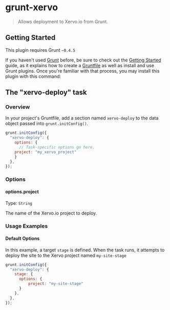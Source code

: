 # grunt-xervo

> Allows deployment to Xervo.io from Grunt.

## Getting Started

This plugin requires Grunt `~0.4.5`

If you haven't used [Grunt](http://gruntjs.com/) before, be sure to check out the [Getting Started](http://gruntjs.com/getting-started) guide, as it explains how to create a [Gruntfile](http://gruntjs.com/sample-gruntfile) as well as install and use Grunt plugins. Once you're familiar with that process, you may install this plugin with this command:

## The "xervo-deploy" task

### Overview

In your project's Gruntfile, add a section named `xervo-deploy` to the data object passed into `grunt.initConfig()`.

```javascript
grunt.initConfig({
  "xervo-deploy": {
    options: {
      // Task-specific options go here.
    project: "my_xervo_project"
    }
  },
});
```

### Options

#### options.project

Type: `String`

The name of the Xervo.io project to deploy.

### Usage Examples

#### Default Options

In this example, a target `stage` is defined. When the task runs, it attempts to deploy the site to the Xervo project named `my-site-stage`

```javascript
grunt.initConfig({
  "xervo-deploy": {
    stage: {
      options: {
          project: "my-site-stage"
      }
    },
  },
});
```

